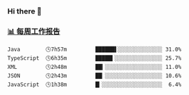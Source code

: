 ### Hi there 👋

<!-- waka-box start -->
### <a href="https://gist.github.com/b3f90cfdb958d2401b019f821c34c859" target="_blank">📊 每周工作报告</a>
```text
Java        🕓7h57m         ██████▌░░░░░░░░░░░░░░ 31.0%
TypeScript  🕓6h35m         █████▍░░░░░░░░░░░░░░░ 25.7%
XML         🕓2h48m         ██▎░░░░░░░░░░░░░░░░░░ 11.0%
JSON        🕓2h43m         ██▏░░░░░░░░░░░░░░░░░░ 10.6%
JavaScript  🕓1h38m         █▎░░░░░░░░░░░░░░░░░░░  6.4%
```
<!-- waka-box end -->

<!--
**yiningv/yiningv** is a ✨ _special_ ✨ repository because its `README.md` (this file) appears on your GitHub profile.
Here are some ideas to get you started:
- 🔭 I’m currently working on ...
- 🌱 I’m currently learning ...
- 👯 I’m looking to collaborate on ...
- 🤔 I’m looking for help with ...
- 💬 Ask me about ...
- 📫 How to reach me: ...
- 😄 Pronouns: ...
- ⚡ Fun fact: ...
-->
